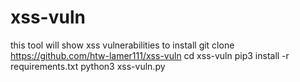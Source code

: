 # xss-vuln
this  tool will show xss vulnerabilities
to install 
git clone https://github.com/htw-lamer111/xss-vuln
cd xss-vuln
pip3 install -r requirements.txt
python3 xss-vuln.py
